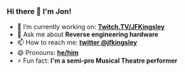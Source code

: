 ### Hi there 👋 I'm Jon!

- 🔭 I’m currently working on: **[Twitch.TV/JFKingsley](https://twitch.tv/jfkingsley)**
- 💬 Ask me about **Reverse engineering hardware**
- 📫 How to reach me: **[twitter @jfkingsley](https://twitter.com/jfkingsley)**
- 😄 Pronouns: **[he/him](http://pronoun.is/he/him)**
- ⚡ Fun fact: **I'm a semi-pro Musical Theatre performer**
